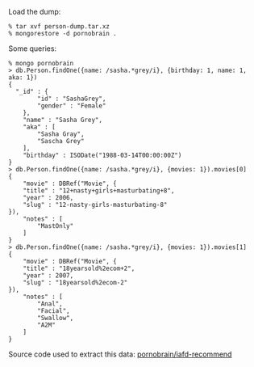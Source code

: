Load the dump:
```
% tar xvf person-dump.tar.xz
% mongorestore -d pornobrain .
```

Some queries:
```
% mongo pornobrain
> db.Person.findOne({name: /sasha.*grey/i}, {birthday: 1, name: 1, aka: 1})
{
  "_id" : {
		"id" : "SashaGrey",
		"gender" : "Female"
	},
	"name" : "Sasha Grey",
	"aka" : [
		"Sasha Gray",
		"Sascha Grey"
	],
	"birthday" : ISODate("1988-03-14T00:00:00Z")
}
> db.Person.findOne({name: /sasha.*grey/i}, {movies: 1}).movies[0]
{
	"movie" : DBRef("Movie", {
	"title" : "12+nasty+girls+masturbating+8",
	"year" : 2006,
	"slug" : "12-nasty-girls-masturbating-8"
}),
	"notes" : [
		"MastOnly"
	]
}
> db.Person.findOne({name: /sasha.*grey/i}, {movies: 1}).movies[1]
{
	"movie" : DBRef("Movie", {
	"title" : "18yearsold%2ecom+2",
	"year" : 2007,
	"slug" : "18yearsold%2ecom-2"
}),
	"notes" : [
		"Anal",
		"Facial",
		"Swallow",
		"A2M"
	]
}
```

Source code used to extract this data: [pornobrain/iafd-recommend](http://github.com/pornobrain/iafd-recommend)
